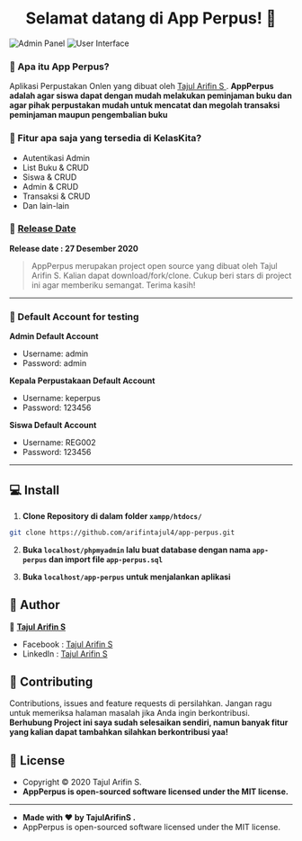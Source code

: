 <h1 align="center">Selamat datang di App Perpus! 👋</h1>

![Admin Panel](https://github.com/arifintajul4/app-perpus/blob/main/admin-panel.PNG?raw=true)
![User Interface](https://github.com/arifintajul4/app-perpus/blob/main/user-panel.PNG?raw=true)

### 🤔 Apa itu App Perpus?
Aplikasi Perpustakan Onlen yang dibuat oleh <a href="https://github.com/arifintajul4"> Tajul Arifin S </a>. **AppPerpus adalah agar siswa dapat dengan mudah melakukan peminjaman buku dan agar pihak perpustakan mudah untuk mencatat dan megolah transaksi peminjaman maupun pengembalian buku**

### 🤨 Fitur apa saja yang tersedia di KelasKita?
- Autentikasi Admin
- List Buku & CRUD
- Siswa & CRUD
- Admin & CRUD
- Transaksi & CRUD
- Dan lain-lain

### 📆 <a href="">Release Date</a>
**Release date : 27 Desember 2020**
> AppPerpus merupakan project open source yang dibuat oleh Tajul Arifin S. Kalian dapat download/fork/clone. Cukup beri stars di project ini agar memberiku semangat. Terima kasih!

------------

 ### 👤 Default Account for testing
	
**Admin Default Account**
- Username: admin
- Password: admin

**Kepala Perpustakaan Default Account**
- Username: keperpus
- Password: 123456

**Siswa Default Account**
- Username: REG002
- Password: 123456

------------

## 💻 Install

1. **Clone Repository di dalam folder ```xampp/htdocs/```**
```bash
git clone https://github.com/arifintajul4/app-perpus.git
```

2. **Buka ```localhost/phpmyadmin``` lalu buat database dengan nama ```app-perpus``` dan import file ```app-perpus.sql```**

3. **Buka ```localhost/app-perpus``` untuk menjalankan aplikasi**

## 🧑 Author

👤 <a href="https://www.facebook.com/arifintajul4"> **Tajul Arifin S**</a>
- Facebook : <a href="https://www.facebook.com/arifintajul4"> Tajul Arifin S</a>
- LinkedIn : <a href="https://www.linkedin.com/in/arifintajul4"> Tajul Arifin S</a>

## 🤝 Contributing
Contributions, issues and feature requests di persilahkan.
Jangan ragu untuk memeriksa halaman masalah jika Anda ingin berkontribusi. **Berhubung Project ini saya sudah selesaikan sendiri, namun banyak fitur yang kalian dapat tambahkan silahkan berkontribusi yaa!**


## 📝 License
- Copyright © 2020 Tajul Arifin S.
- **AppPerpus is open-sourced software licensed under the MIT license.**

------------

- **Made with ❤️ by TajulArifinS .**
- AppPerpus is open-sourced software licensed under the MIT license.